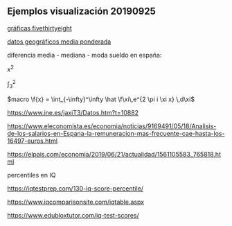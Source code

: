 ## Ejemplos visualización 20190925

[gráficas fivethirtyeight](https://fivethirtyeight.com/features/the-45-best-and-weirdest-charts-we-made-in-2018/)

[datos geográficos media ponderada](https://github.com/HugoJBello/real-state-data/tree/master/data/fotocasa/data_by_bounding_box)

diferencia media - mediana - moda sueldo en españa:

$x^2$

$\int^2_3$ 

$macro
\f{x} = \int_{-\infty}^\infty
    \hat \f\xi\,e^{2 \pi i \xi x}
    \,d\xi$

https://www.ine.es/jaxiT3/Datos.htm?t=10882

https://www.eleconomista.es/economia/noticias/9169491/05/18/Analisis-de-los-salarios-en-Espana-la-remuneracion-mas-frecuente-cae-hasta-los-16497-euros.html

https://elpais.com/economia/2019/06/21/actualidad/1561105583_765818.html

percentiles en IQ

https://iqtestprep.com/130-iq-score-percentile/

https://www.iqcomparisonsite.com/iqtable.aspx

https://www.edubloxtutor.com/iq-test-scores/

<!--
tags: estadistica, clases, ejercicios
title: Ejemplos visualización 20190925
date: 24/09/2019
-->

